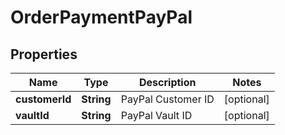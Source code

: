 
# OrderPaymentPayPal

## Properties
Name | Type | Description | Notes
------------ | ------------- | ------------- | -------------
**customerId** | **String** | PayPal Customer ID |  [optional]
**vaultId** | **String** | PayPal Vault ID |  [optional]



